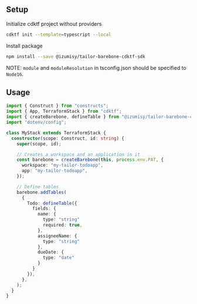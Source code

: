 ## Setup

Initialize cdktf project without providers

```bash
cdktf init --template=typescript --local
```

Install package

```bash
npm install --save @izumisy/tailor-barebone-cdktf-sdk
```

NOTE: `module` and `moduleResolution` in tsconfig.json should be specified to `Node16`.

## Usage

```ts
import { Construct } from "constructs";
import { App, TerraformStack } from "cdktf";
import { createBarebone, defineTable } from "@izumisy/tailor-barebone-cdktf-sdk/sdk";
import "dotenv/config";

class MyStack extends TerraformStack {
  constructor(scope: Construct, id: string) {
    super(scope, id);

    // Creates a workspace and an application in it
    const barebone = createBarebone(this, process.env.PAT, {
      workspace: "my-tailor-todoapp",
      app: "my-tailor-todoapp",
    });

    // Define tables
    barebone.addTables(
      {
        Todo: defineTable({
          fields: {
            name: {
              type: "string"
              required: true,
            },
            assigneeName: {
              type: "string"
            },
            dueDate: {
              type: "date"
            }
          }
        }),
      },
    );
  }
}
```
